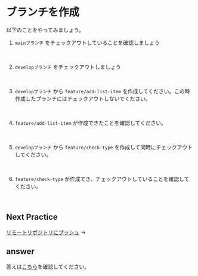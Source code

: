 # ブランチを作成

以下のことをやってみましょう。

1. `mainブランチ` をチェックアウトしていることを確認しましょう

<br>

2. `developブランチ` をチェックアウトしましょう

<br>

3. `developブランチ` から `feature/add-list-item` を作成してください。この時作成したブランチにはチェックアウトしないでください。

<br>

4. `feature/add-list-item` が作成できたことを確認してください。

<br>

5. `developブランチ` から `feature/check-type` を作成して同時にチェックアウトしてください。

<br>

6. `feature/check-type` が作成でき、チェックアウトしていることを確認してください。

<br>

## Next Practice

[リモートリポジトリにプッシュ](../step02/index.md) →

## answer

答えは[こちら](/public/docs/training/answer/step01/index.md)を確認してください。
